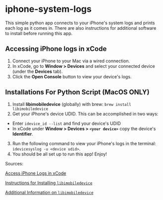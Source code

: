 # iphone-system-logs
This simple python app connects to your iPhone's system logs and prints each log as it comes in. There are also instructions for additional software to install before running this app.

## Accessing iPhone logs in xCode
1. Connect your iPhone to your Mac via a wired connection.
2. In xCode, go to <b>Window > Devices</b> and select your connected device (under the <b>Devices</b> tab).
3. Click the <b>Open Console</b> button to view your device's logs.

## Installations For Python Script (MacOS ONLY)
1. Install <b>libimobiledevice</b> (globally) with brew: `brew install libimobiledevice`
2. Get your iPhone's device UDID. This can be accomplished in two ways:
  * Enter `idevice_id --list` and find your device's UDID
  * In xCode under <b>Window > Devices > `<your device>`</b> copy the device's <b>Identifier</b>.
3. Run the following command to view your iPhone's logs in the terminal: `idevicesyslog -u <device udid>`.
4. You should be all set up to run this app! Enjoy!

Sources:
 
[Access iPhone Logs in xCode](https://community.tealiumiq.com/t5/Tealium-for-iOS/How-do-I-access-the-iOS-device-logs/ta-p/16420#:~:text=Answer%201%20Install%20XCode%20on%20your%20computer.%202,on%20the%20device%20will%20be%20displayed%20here.%20)

[Instructions for Installing `libimobiledevice`](https://confusatory.org/post/127183189821/ios-debugging-device-console-without-wires)

[Additional Information on `libimobiledevice`](https://stackoverflow.com/questions/7277804/ios-iphone-ipad-ipodtouch-view-real-time-console-log-terminal)
